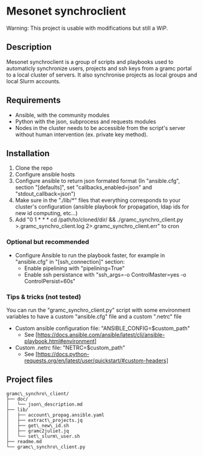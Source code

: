 Mesonet synchroclient
=====================

Warning: This project is usable with modifications but still a WiP.

Description
-----------

Mesonet synchroclient is a group of scripts and playbooks used to automaticly synchronize users, projects and ssh keys from a gramc portal to a local cluster of servers. It also synchronise projects as local groups and local Slurm accounts.

Requirements
------------

- Ansible, with the community modules
- Python with the json, subprocess and requests modules
- Nodes in the cluster needs to be accessible from the script's server without human intervention (ex. private key method).

Installation
------------

1. Clone the repo
2. Configure ansible hosts
3. Configure ansible to return json formated format (In "ansible.cfg", section "\[defaults\]", set "callbacks\_enabled=json" and "stdout\_callback=json")
4. Make sure in the "./lib/\*" files that everything corresponds to your cluster's configuration (ansible playbook for propagation, ldap ids for new id computing, etc...)
5. Add "0 1 \* \* \*  cd /path/to/cloned/dir/ && ./gramc\_synchro\_client.py >.gramc\_synchro\_client.log 2>.gramc\_synchro\_client.err" to cron

### Optional but recommended

- Configure Ansible to run the playbook faster, for example in "ansible.cfg" in "\[ssh\_connection\]" section:
  - Enable pipelining with "pipelining=True"
  - Enable ssh persistance with "ssh\_args=-o ControlMaster=yes -o ControlPersist=60s"

### Tips & tricks (not tested)

You can run the "gramc\_synchro\_client.py" script with some environment variables to have a custom "ansible.cfg" file and a custom ".netrc" file

- Custom ansible configuration file: "ANSIBLE\_CONFIG=$custom\_path"
  - See [https://docs.ansible.com/ansible/latest/cli/ansible-playbook.html#environment]
- Custom .netrc file: "NETRC=$custom\_path"
  - See [https://docs.python-requests.org/en/latest/user/quickstart/#custom-headers]

Project files
-------------

```
gramc\_synchro\_client/
├── doc/
│   └── json\_description.md
├── lib/
│   ├── account\_propag.ansible.yaml
│   ├── extract\_projects.jq
│   ├── get\_new\_id.sh
│   ├── gramc2juliet.jq
│   └── set\_slurm\_user.sh
├── readme.md
└── gramc\_synchro\_client.py
```
